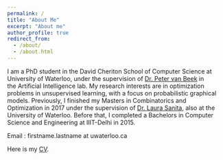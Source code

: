 ```yaml
---
permalink: /
title: "About Me"
excerpt: "About me"
author_profile: true
redirect_from: 
  - /about/
  - /about.html
---
```


I am a PhD student in the David Cheriton School of Computer Science at University of Waterloo, under the supervision of [Dr. Peter van Beek](https://cs.uwaterloo.ca/~vanbeek/) in the Artificial Intelligence lab. My research interests are in optimization problems in unsupervised learning, with a focus on probabilistic graphical models.
Previously, I finished my Masters in Combinatorics and Optimization in 2017 under the supervision of [Dr. Laura Sanita](http://www.math.uwaterloo.ca/~lsanita/), also at the University of Waterloo. Before that, I completed a Bachelors in Computer Science and Engineering at IIIT-Delhi in 2015.

Email : firstname.lastname at uwaterloo.ca

Here is my [CV](http://charupriyasharma.github.io/files/r_sum_.pdf).

 
